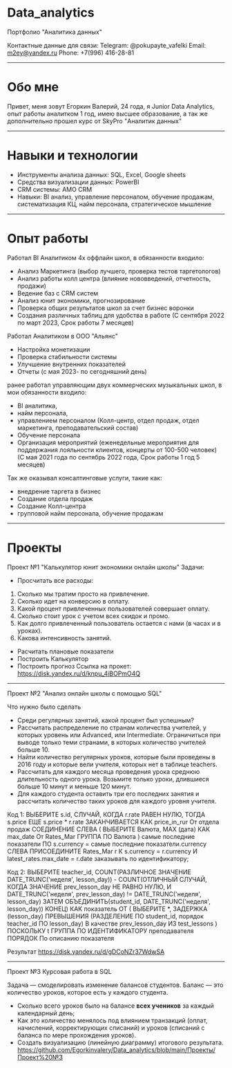 # Data_analytics
Портфолио "Аналитика данных"

Контактные данные для связи:
Telegram: @pokupayte_vafelki
Email: m2ey@yandex.ru 
Phone: +7(996) 416-28-81 
_________________________________________________________________________
# Обо мне

Привет, меня зовут Егоркин Валерий, 24 года, я Junior Data Analytics, опыт работы аналитком 1 год, имею высшее образование, а так же дополнительно прошел  курс от SkyPro "Аналитик данных"
_________________________________________________________________________________
# Навыки и технологии
- Инструменты анализа данных: SQL, Excel, Google sheets
- Средства визуализации данных: PowerBI
- CRM системы: AMO CRM
- Навыки: BI анализ, управление персоналом, обучение продажам, систематизация КЦ, найм персонала, стратегическое мышление
________________________________________________________________________________________________
# Опыт работы

Работал BI Аналитиком 4х оффлайн школ, в обязанности входило:
- Анализ Маркетинга (выбор лучшего, проверка тестов таргетологов)
- Анализ работы колл центра (влияние нововведений, отчетность, продажи)
- Ведение баз с СRМ систем
- Анализ юнит экономики, прогнозирование
- Проверка общих результатов школ за счет бизнес воронки
- Создания различных таблиц для удобства в работе
  (С сентября 2022 по март 2023, Срок работы 7 месяцев)

Работал Аналитиком в ООО "Альянс"
- Настройка монетизации
- Проверка стабильности системы
- Улучшение внутренних показателей
- Отчеты
(с мая 2023- по сегодняшний день) 

ранее работал управляющим двух коммерческих музыкальных школ, в мои обязанности входило:
- BI аналитика, 
- найм персонала, 
- управлением персоналом (Колл-центр, отдел продаж, отдел маркетинга, преподавательский состав)
- Обучение персонала
- Организация мероприятий (еженедельные мероприятия для поддержания лояльности клиентов, концерты от 100-500 человек)
(С мая 2021 года по сентябрь 2022 года, Срок работы 1 год 5 месяцев)

Так же оказывал консалтинговые услуги, такие как:
- внедрение таргета в бизнес
- Создание отдела продаж
- Создание Колл-центра 
- групповой найм персонала, обучение продажам 

__________________________________________________________________________________________________

# Проекты

Проект №1 "Калькулятор юнит экономики онлайн школы"
Задачи:

- Просчитать все расходы:
1. Сколько мы тратим просто на привлечение. 
2. Сколько идет на конверсию в оплату. 
3. Какой процент привлеченных пользователей совершает оплату. 
4. Сколько стоит урок с учетом всех скидок и промо. 
5. Как долго привлеченный пользователь остается с нами (в часах и в уроках).
6. Какова интенсивность занятий.

- Расчитать плановые показатели 
- Построить Калькулятор 
- Построить прогноз 
Ссылка на прокет: https://disk.yandex.ru/d/knpu_4iBOPmO4Q
___________________________________________________________

Проект №2 "Анализ онлайн школы с помощью SQL" 

Что нужно было сделать
- Среди регулярных занятий, какой процент был успешным?
- Рассчитать распределение по странам количества учителей, у которых уровень или Advanced, или Intermediate. Ограничиться при выводе только теми странами, в которых количество учителей больше 10.
- Найти количество регулярных уроков, которые были проведены в 2016 году и которые вели учителя, которых нет в таблице teachers.
- Рассчитать для каждого месяца проведения урока среднюю длительность одного урока. Возьмите только уроки, длившиеся больше 10 минут и меньше 120 минут.
- Для каждого студента оставить три его последних занятия и рассчитать количество таких уроков для каждого уровня учителя.

Код 1:
ВЫБЕРИТЕ s.id, 
 СЛУЧАЙ, КОГДА r.rate РАВЕН НУЛЮ, ТОГДА s.price ЕЩЕ s.price * r.rate ЗАКАНЧИВАЕТСЯ КАК price_in_rur
От отдела продаж 
 СОЕДИНЕНИЕ СЛЕВА (
 ВЫБЕРИТЕ 
 Валюта, 
 MAX (дата) КАК max_date 
 От 
 Rates_Mar 
 ГРУППА ПО 
 Валюта
 ) самые последние показатели ПО s.currency = самые последние показатели.currency 
 СЛЕВА ПРИСОЕДИНИТЕ Rates_Mar r К s.currency = r.currency И latest_rates.max_date = r.date
заказывать по идентификатору;

Код 2:
ВЫБЕРИТЕ teacher_id, COUNT(РАЗЛИЧНОЕ ЗНАЧЕНИЕ DATE_TRUNC('неделя', lesson_day)) - COUNT(ОТЛИЧНЫЙ СЛУЧАЙ, КОГДА ЗНАЧЕНИЕ prev_lesson_day НЕ РАВНО НУЛЮ, И DATE_TRUNC('неделя', prev_lesson_day) != DATE_TRUNC('неделя', lesson_day) ЗАТЕМ ОБЪЕДИНИТЬ(student_id, DATE_TRUNC('неделя', lesson_day)) КОНЕЦ) КАК показатель
ОТ (
 ВЫБЕРИТЕ *,
 ЗАДЕРЖКА (lesson_day) ПРЕВЫШЕНИЯ (РАЗДЕЛЕНИЕ ПО student_id, порядок teacher_id ПО lesson_day) В качестве prev_lesson_day
 ИЗ test_lessons
) ПОСКОЛЬКУ t
ГРУППА ПО ИДЕНТИФИКАТОРУ преподавателя
ПОРЯДОК По описанию показателя

Результат
https://disk.yandex.ru/d/gDCoNZr37WdwSA
_________________________________________________________________
Проект №3
Курсовая работа в SQL

Задача — смоделировать изменение балансов студентов. Баланс — это количество уроков, которое есть у каждого студента. 

- Сколько всего уроков было на балансе **всех учеников** за каждый календарный день;
- Как это количество менялось под влиянием транзакций (оплат, начислений, корректирующих списаний) и уроков (списаний с баланса по мере прохождения уроков).
- Создать визуализацию (линейную диаграмму) итогового результата. 
https://github.com/Egorkinvalery/Data_analytics/blob/main/Проекты/Проект%20№3



